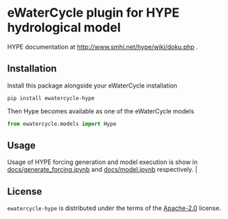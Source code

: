 # eWaterCycle plugin for HYPE hydrological model

HYPE documentation at http://www.smhi.net/hype/wiki/doku.php .

## Installation
Install this package alongside your eWaterCycle installation

```console
pip install ewatercycle-hype
```

Then Hype becomes available as one of the eWaterCycle models

```python
from ewatercycle.models import Hype
```

## Usage

Usage of HYPE forcing generation and model execution is show in 
[docs/generate_forcing.ipynb](https://github.com/eWaterCycle/ewatercycle-leakybucket/tree/main/docs/generate_forcing.ipynb) and [docs/model.ipynb](https://github.com/eWaterCycle/ewatercycle-leakybucket/tree/main/docs/model.ipynb) respectively.
|
## License

`ewatercycle-hype` is distributed under the terms of the [Apache-2.0](https://spdx.org/licenses/Apache-2.0.html) license.
